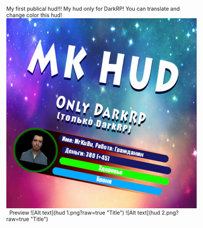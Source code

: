 My first publical hud!!!
My hud only for DarkRP!
You can translate and change color this hud!
![Alt text](hud.jpg?raw=true "Title")
 
Preview
![Alt text](hud 1.png?raw=true "Title")
![Alt text](hud 2.png?raw=true "Title")
